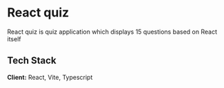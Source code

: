 # React quiz

React quiz is quiz application which displays 15 questions based on React itself

## Tech Stack

**Client:** React, Vite, Typescript
